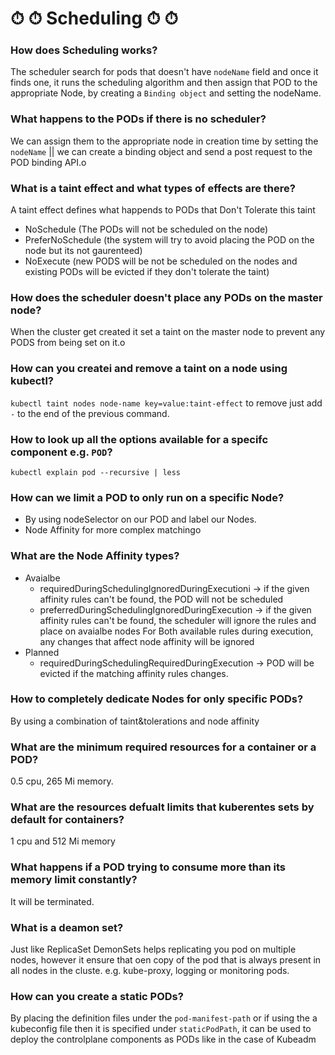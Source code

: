 #  ⏱ ⏱ Scheduling ⏱ ⏱

### How does Scheduling works?
The scheduler search for pods that doesn't have `nodeName` field and once it finds one, it runs the scheduling algorithm and then assign that POD to the appropriate Node, by creating a `Binding object` and setting the nodeName.


### What happens to the PODs if there is no scheduler?
We can assign them to the appropriate node in creation time by setting the `nodeName` || we can create a binding object and send a post request to the POD binding API.o

### What is a taint effect and what types of effects are there?
A taint effect defines what happends to PODs that Don't Tolerate this taint 
- NoSchedule (The PODs will not be scheduled on the node)
- PreferNoSchedule (the system will try to avoid placing the POD on the node but its not gaurenteed)
- NoExecute (new PODS will be not be scheduled on the nodes and existing PODs will be evicted if they don't tolerate the taint)

### How does the scheduler doesn't place any PODs on the master node?
When the cluster get created it set a taint on the master node to prevent any PODS from being set on it.o

### How can you createi and remove  a taint on a node using kubectl?
`kubectl taint nodes node-name key=value:taint-effect` to remove just add `-` to the end of the previous command.

### How to look up all the options available for a specifc component e.g. `POD`?
`kubectl explain pod --recursive | less `

### How can we limit a POD to only run on a specific Node?
- By using nodeSelector on our POD and label our Nodes.
- Node Affinity for more complex matchingo

### What are the Node Affinity types?
- Avaialbe
    - requiredDuringSchedulingIgnoredDuringExecutioni -> if the given affinity rules can't be found, the POD will not be scheduled
    - preferredDuringSchedulingIgnoredDuringExecution -> if the given affinity rules can't be found, the scheduler will ignore the rules and place on avaialbe nodes
    For Both available rules during execution, any changes that affect node affinity will be ignored 
- Planned
    - requiredDuringSchedulingRequiredDuringExecution -> POD will be evicted if the matching affinity rules changes.

### How to completely dedicate Nodes for only specific PODs?
By using a combination of taint&tolerations and node affinity

### What are the minimum required resources for a container or a POD?
0.5 cpu, 265 Mi memory.
 
### What are the resources defualt limits that kuberentes sets by default for containers?
1 cpu and 512 Mi memory

### What happens if a POD trying to consume more than its memory limit constantly?
It will be terminated.

### What is a deamon set?
Just like ReplicaSet DemonSets helps replicating you pod on multiple nodes, however it ensure that oen copy of the pod that is always present in all nodes in the cluste.
e.g. kube-proxy, logging or monitoring pods.

### How can you create a static PODs?
By placing the definition files under the `pod-manifest-path` or if using the a kubeconfig file then it is specified under `staticPodPath`, it can be used to deploy the controlplane components as PODs like in the case of Kubeadm  

